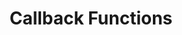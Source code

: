 ---
id: callback-functions
title: Callback Functions
sidebar_label: Callback Functions
sidebar_position: 2
---